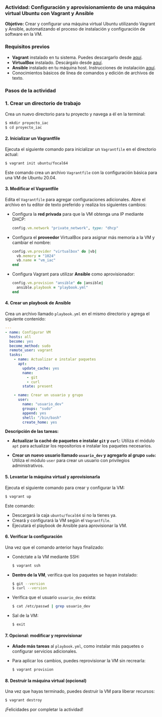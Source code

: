 ### **Actividad: Configuración y aprovisionamiento de una máquina virtual Ubuntu con Vagrant y Ansible**

**Objetivo:** Crear y configurar una máquina virtual Ubuntu utilizando Vagrant y Ansible, automatizando el proceso de instalación y configuración de software en la VM.

### **Requisitos previos**

- **Vagrant** instalado en tu sistema. Puedes descargarlo desde [aquí](https://www.vagrantup.com/downloads).
- **VirtualBox** instalado. Descárgalo desde [aquí](https://www.virtualbox.org/wiki/Downloads).
- **Ansible** instalado en tu máquina host. Instrucciones de instalación [aquí](https://docs.ansible.com/ansible/latest/installation_guide/intro_installation.html).
- Conocimientos básicos de línea de comandos y edición de archivos de texto.

### **Pasos de la actividad**

### **1. Crear un directorio de trabajo**

Crea un nuevo directorio para tu proyecto y navega a él en la terminal:

```bash
$ mkdir proyecto_iac
$ cd proyecto_iac
```

#### **2. Inicializar un Vagrantfile**

Ejecuta el siguiente comando para inicializar un `Vagrantfile` en el directorio actual:

```bash
$ vagrant init ubuntu/focal64
```

Este comando crea un archivo `Vagrantfile` con la configuración básica para una VM de Ubuntu 20.04.

#### **3. Modificar el Vagrantfile**

Edita el `Vagrantfile` para agregar configuraciones adicionales. Abre el archivo en tu editor de texto preferido y realiza los siguientes cambios:

- Configura la **red privada** para que la VM obtenga una IP mediante DHCP:

  ```ruby
  config.vm.network "private_network", type: "dhcp"
  ```

- Configura el **proveedor** VirtualBox para asignar más memoria a la VM y cambiar el nombre:

  ```ruby
  config.vm.provider "virtualbox" do |vb|
    vb.memory = "1024"
    vb.name = "vm_iac"
  end
  ```

- Configura Vagrant para utilizar **Ansible** como aprovisionador:

  ```ruby
  config.vm.provision "ansible" do |ansible|
    ansible.playbook = "playbook.yml"
  end
  ```

#### **4. Crear un playbook de Ansible**

Crea un archivo llamado `playbook.yml` en el mismo directorio y agrega el siguiente contenido:

```yaml
---
- name: Configurar VM
  hosts: all
  become: yes
  become_method: sudo
  remote_user: vagrant
  tasks:
    - name: Actualizar e instalar paquetes
      apt:
        update_cache: yes
        name:
          - git
          - curl
        state: present

    - name: Crear un usuario y grupo
      user:
        name: "usuario_dev"
        groups: "sudo"
        append: yes
        shell: "/bin/bash"
        create_home: yes
```

**Descripción de las tareas:**

- **Actualizar la caché de paquetes e instalar `git` y `curl`:**
  Utiliza el módulo `apt` para actualizar los repositorios e instalar los paquetes necesarios.

- **Crear un nuevo usuario llamado `usuario_dev` y agregarlo al grupo `sudo`:**
  Utiliza el módulo `user` para crear un usuario con privilegios administrativos.

#### **5. Levantar la máquina virtual y aprovisionarla**

Ejecuta el siguiente comando para crear y configurar la VM:

```bash
$ vagrant up
```

Este comando:

- Descargará la caja `ubuntu/focal64` si no la tienes ya.
- Creará y configurará la VM según el `Vagrantfile`.
- Ejecutará el playbook de Ansible para aprovisionar la VM.

#### **6. Verificar la configuración**

Una vez que el comando anterior haya finalizado:

- Conéctate a la VM mediante SSH:

  ```bash
  $ vagrant ssh
  ```

- **Dentro de la VM**, verifica que los paquetes se hayan instalado:

  ```bash
  $ git --version
  $ curl --version
  ```

- Verifica que el usuario `usuario_dev` exista:

  ```bash
  $ cat /etc/passwd | grep usuario_dev
  ```

- Sal de la VM:

  ```bash
  $ exit
  ```

#### **7. Opcional: modificar y reprovisionar**

- **Añade más tareas** al `playbook.yml`, como instalar más paquetes o configurar servicios adicionales.

- Para aplicar los cambios, puedes reprovisionar la VM sin recrearla:

  ```bash
  $ vagrant provision
  ```

#### **8. Destruir la máquina virtual (opcional)**

Una vez que hayas terminado, puedes destruir la VM para liberar recursos:

```bash
$ vagrant destroy
```

¡Felicidades por completar la actividad!
